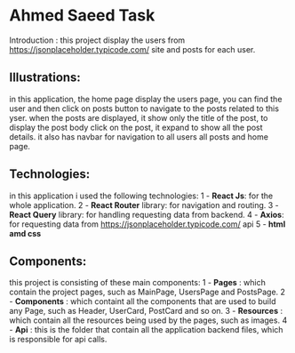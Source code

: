 # Ahmed Saeed Task

Introduction :
this project display the users from https://jsonplaceholder.typicode.com/ site and posts for each user.

## Illustrations: 
in this application, the home page display the users page, you can find the user and then click 
on posts button to navigate to the posts related to this yser.
when the posts are displayed, it show only the title of the post, to display the post body click on the post, it expand to show all the post details.
it also has navbar for navigation to all users all posts and home page.

## Technologies:
in this application i used the following technologies:
1 - **React Js**: for the whole application.
2 - **React Router** library: for navigation and routing.
3 - **React Query** library: for handling requesting data from backend.
4 - **Axios**:  for requesting data from https://jsonplaceholder.typicode.com/ api
5 - **html amd css**

## Components:
this project is consisting of these main components:
1 - **Pages** : which contain the project pages, such as MainPage, UsersPage and PostsPage.
2 - **Components** : which containt all the components that are used to build any Page, such as Header, UserCard, PostCard and so on.
3 - **Resources** : which contain all the resources being used by the pages, such as images.
4 - **Api** : this is the folder that contain all the application backend files, which is responsible for api calls.  

